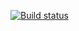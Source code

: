 [![Build status](https://ci.appveyor.com/api/projects/status/rhb644vyrblxc5qx?svg=true)](https://ci.appveyor.com/project/SalavatQA54/cardorder-en8ev)

